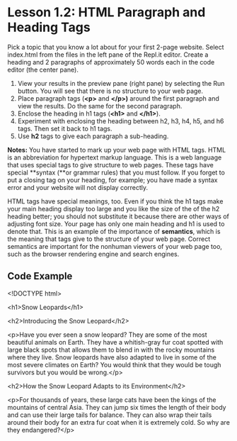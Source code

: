 # Lesson 1.2: HTML Paragraph and Heading Tags

Pick a topic that you know a lot about for your first 2-page website. Select index.html from the files in the left pane of the Repl.it editor. Create a heading and 2 paragraphs of approximately 50 words each in the code editor \(the center pane\).

1. View your results in the preview pane \(right pane\) by selecting the Run button. You will see that there is no structure to your web page.
2. Place paragraph tags \(**&lt;p&gt;** and **&lt;/p&gt;\)** around the first paragraph and view the results. Do the same for the second paragraph.
3. Enclose the heading in h1 tags \(**&lt;h1&gt;** and **&lt;/h1&gt;**\).
4. Experiment with enclosing the heading between h2, h3, h4, h5, and h6 tags. Then set it back to h1 tags.
5. Use **h2** tags to give each paragraph a sub-heading.

**Notes:** You have started to mark up your web page with HTML tags. HTML is an abbreviation for hypertext markup language. This is a web language that uses special tags to give structure to web pages. These tags have special **syntax \(**or grammar rules\) that you must follow. If you forget to put a closing tag on your heading, for example; you have made a syntax error and your website will not display correctly.

HTML tags have special meanings, too. Even if you think the h1 tags make your main heading display too large and you like the size of the of the h2 heading better; you should not substitute it because there are other ways of adjusting font size. Your page has only one main heading and h1 is used to denote that. This is an example of the importance of **semantics**, which is the meaning that tags give to the structure of your web page. Correct semantics are important for the nonhuman viewers of your web page too, such as the browser rendering engine and search engines.

## Code Example

&lt;!DOCTYPE html&gt;

  &lt;h1&gt;Snow Leopards&lt;/h1&gt;

  &lt;h2&gt;Introducing the Snow Leopard&lt;/h2&gt;

  &lt;p&gt;Have you ever seen a snow leopard? They are some of the most beautiful animals on   Earth. They have a whitish-gray fur coat spotted with large black spots that allows them to blend in with the rocky mountains where they live. Snow leopards have also adapted to live in some of the most severe climates on Earth? You would think that they would be tough survivors but you would be wrong.&lt;/p&gt;

  &lt;h2&gt;How the Snow Leopard Adapts to its Environment&lt;/h2&gt;

  &lt;p&gt;For thousands of years, these large cats have been the kings of the mountains of central Asia. They can jump six times the length of their body and can use their large tails for balance. They can also wrap their tails around their body for an extra fur coat when it is extremely cold. So why are they endangered?&lt;/p&gt;

